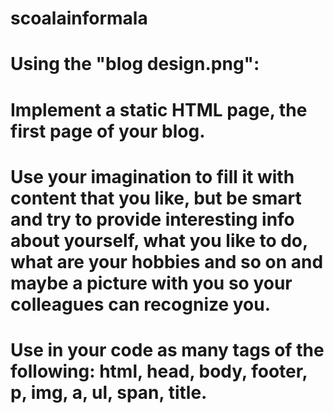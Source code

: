 # scoalainformala
# Using the "blog design.png":

# Implement a static HTML page, the first page of your blog.
# Use your imagination to fill it with content that you like, but be smart and try to provide interesting info about yourself, what you like to do, what are your hobbies and so on and maybe a picture with you so your colleagues can recognize you.
# Use in your code as many tags of the following: html, head, body, footer, p, img, a, ul, span, title.
